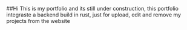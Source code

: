 
##Hi
This is my portfolio and its still under construction, this portfolio integraste a backend build in rust, just for upload, edit and remove my projects from the website
